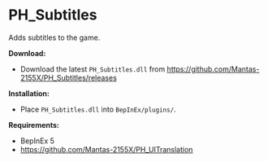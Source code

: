 # PH_Subtitles

Adds subtitles to the game.

**Download:**  
* Download the latest `PH_Subtitles.dll` from https://github.com/Mantas-2155X/PH_Subtitles/releases   

**Installation:**  
* Place `PH_Subtitles.dll` into `BepInEx/plugins/`.  

**Requirements:**
* BepInEx 5  
* https://github.com/Mantas-2155X/PH_UITranslation
